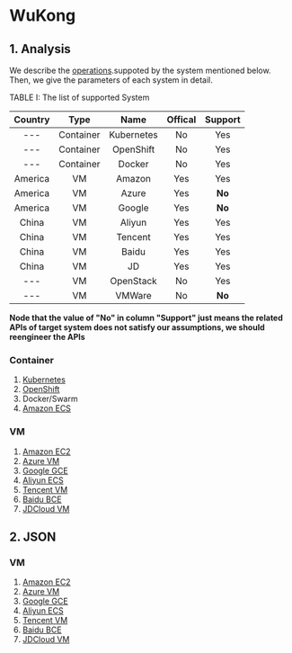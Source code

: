 # WuKong

##  1. Analysis

We describe the [operations](docs/Operations.md).suppoted by the system mentioned below.
Then, we give the parameters of each system in detail.


TABLE I: The list of supported System

|  Country  |   Type    |   Name    |  Offical  |  Support  |
| :-------: | :-------: | :-------: | :-------: | :-------: |
|  ---      | Container | Kubernetes|    No     |    Yes    |
|  ---      | Container | OpenShift |    No     |    Yes    |
|  ---      | Container |   Docker  |    No     |    Yes    |
|  America  |     VM    |   Amazon  |    Yes    |    Yes    |
|  America  |     VM    |   Azure   |    Yes    |  **No**   |
|  America  |     VM    |   Google  |    Yes    |  **No**   |
|  China    |     VM    |   Aliyun  |    Yes    |    Yes    |
|  China    |     VM    |   Tencent |    Yes    |    Yes    |
|  China    |     VM    |   Baidu   |    Yes    |    Yes    |
|  China    |     VM    |   JD      |    Yes    |    Yes    |
|  ---      |     VM    | OpenStack |    No     |    Yes    |
|  ---      |     VM    |   VMWare  |    No     |  **No**   |


**Node that the value of "No" in column "Support" just means the related APIs
of target system does not satisfy our assumptions, we should reengineer the APIs**


### Container

1. [Kubernetes](docs/Kubernetes-Analysis.md)
2. [OpenShift](docs/OpenShift-Analysis.md)
3. Docker/Swarm
4. [Amazon ECS](docs/AmazonEcs-Analysis.md)

### VM
1. [Amazon EC2](docs/AmazonEc2-Analysis.md)
2. [Azure VM](docs/AzureVM-Analysis.md)
3. [Google GCE](docs/GoogleCCE-Analysis.md)
4. [Aliyun ECS](docs/AliyunECS-Analysis.md)
5. [Tencent VM](docs/TencentVM-Analysis.md)
6. [Baidu BCE](docs/BaiduBCE-Analysis.md)
7. [JDCloud VM](docs/JDCloudVM-Analysis.md)


##  2. JSON 

### VM
1. [Amazon EC2](docs/AmazonEc2-json.md)
2. [Azure VM](docs/AzureVM-json.md)
3. [Google GCE](docs/GoogleCCE-json.md)
4. [Aliyun ECS](docs/AliyunECS-json.md)
5. [Tencent VM](docs/TencentVM-json.md)
6. [Baidu BCE](docs/BaiduBCE-json.md)
7. [JDCloud VM](docs/JDCloudVM-json.md)

